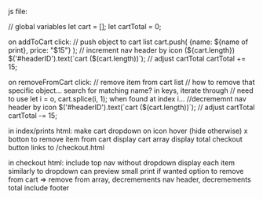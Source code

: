 js file:

// global variables
let cart = [];
let cartTotal = 0;

on addToCart click:
// push object to cart list 
cart.push( {name: ${name of print}, price: "$15"} );
// increment nav header by icon (${cart.length})
$('#headerID').text(`cart ($(cart.length))`);
// adjust cartTotal
cartTotal += 15;

on removeFromCart click:
// remove item from cart list
 // how to remove that specific object... search for matching name? in keys, iterate through
 // need to use let i = o, cart.splice(i, 1); when found at index i...
//decrememnt nav header by icon
$('#headerID').text(`cart ($(cart.length))`);
// adjust cartTotal
cartTotal -= 15;

in index/prints html:
make cart dropdown on icon hover (hide otherwise)
x botton to remove item from cart
display cart array
display total
checkout button links to /checkout.html

in checkout html:
include top nav without dropdown
display each item similarly to dropdown
can preview small print if wanted
option to remove from cart => remove from array, decremements nav header, decremements total
include footer
